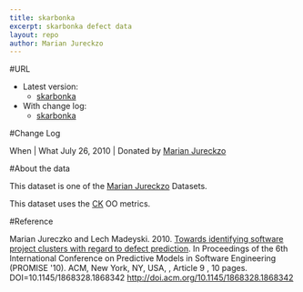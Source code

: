 ```yaml
---
title: skarbonka
excerpt: skarbonka defect data
layout: repo
author: Marian Jureckzo
---
```



#URL

  * Latest version: 
    * [skarbonka](https://terapromise.csc.ncsu.edu:8443/svn/repo/defect/ck/skarbonka/skarbonka.csv)
  * With change log: 
    * [skarbonka](https://terapromise.csc.ncsu.edu:8443/svn/repo/defect/ck/skarbonka/)

#Change Log

When | What
July 26, 2010 | Donated by [Marian Jureckzo](MarianJureczko)

#About the data

This dataset is one of the [Marian Jureckzo](MarianJureczko) Datasets.

This dataset uses the [CK](Chidamber) OO metrics.

#Reference

Marian Jureczko and Lech Madeyski. 2010. [Towards identifying software project clusters with regard to defect prediction](http://dl.acm.org/citation.cfm?id=1868328.1868342&coll=DL&dl=GUIDE&CFID=96280125&CFTOKEN=47274353). In
Proceedings of the 6th International Conference on Predictive
Models in Software Engineering (PROMISE '10). ACM, New York,
NY, USA, , Article 9 , 10 pages. DOI=10.1145/1868328.1868342
http://doi.acm.org/10.1145/1868328.1868342
